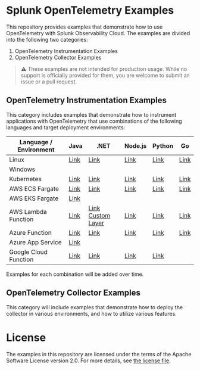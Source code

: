 # Splunk OpenTelemetry Examples

This repository provides examples that demonstrate how to use OpenTelemetry 
with Splunk Observability Cloud. The examples are divided into the following 
two categories: 

1. OpenTelemetry Instrumentation Examples
2. OpenTelemetry Collector Examples 

> :warning: These examples are not intended for production usage. While no support is officially provided for them, you are welcome to submit an issue or a pull request. 

## OpenTelemetry Instrumentation Examples

This category includes examples that demonstrate how to instrument applications 
with OpenTelemetry that use combinations of the following languages and target
deployment environments: 

| Language / Environment | Java                                                  | .NET                                                                                                                   | Node.js                                                 | Python                                                  | Go                                          |
|------------------------|-------------------------------------------------------|------------------------------------------------------------------------------------------------------------------------|---------------------------------------------------------|---------------------------------------------------------|---------------------------------------------|
| Linux                  | [Link](./instrumentation/java/linux)                  | [Link](./instrumentation/dotnet/linux)                                                                                 | [Link](./instrumentation/nodejs/linux)                  | [Link](./instrumentation/python/linux)                  | [Link](./instrumentation/go/linux)          |
| Windows                |                                                       |                                                                                                                        |                                                         |                                                         |                                             |
| Kubernetes             | [Link](./instrumentation/java/k8s)                    | [Link](./instrumentation/dotnet/k8s)                                                                                   | [Link](./instrumentation/nodejs/k8s)                    | [Link](./instrumentation/python/k8s)                    | [Link](./instrumentation/go/k8s)            |
| AWS ECS Fargate        | [Link](./instrumentation/java/aws-ecs)                | [Link](./instrumentation/dotnet/aws-ecs)                                                                               | [Link](./instrumentation/nodejs/aws-ecs)                | [Link](./instrumentation/python/aws-ecs)                | [Link](./instrumentation/go/aws-ecs)        |
| AWS EKS Fargate        | [Link](./instrumentation/java/aws-eks-fargate)        |                                                                                                                        |                                                         |                                                         |                                             |
| AWS Lambda Function    | [Link](./instrumentation/java/aws-lambda)             | [Link](./instrumentation/dotnet/aws-lambda) <br> [Custom Layer](./instrumentation/dotnet/aws-lambda-with-custom-layer) | [Link](./instrumentation/nodejs/aws-lambda)             | [Link](./instrumentation/python/aws-lambda)             | [Link](./instrumentation/go/aws-lambda)     |
| Azure Function         | [Link](./instrumentation/java/azure-functions)        | [Link](./instrumentation/dotnet/azure-functions)                                                                       | [Link](./instrumentation/nodejs/azure-functions)        | [Link](./instrumentation/python/azure-functions)        | [Link](./instrumentation/go/azure-functions) |
| Azure App Service      | [Link](./instrumentation/java/azure-app-service)      |                                                                                                                        |                                                         |                                                         |  |
| Google Cloud Function  | [Link](./instrumentation/java/google-cloud-functions) | [Link](./instrumentation/dotnet/google-cloud-functions)                                                                | [Link](./instrumentation/nodejs/google-cloud-functions) | [Link](./instrumentation/python/google-cloud-functions) |                                             |

Examples for each combination will be added over time. 

## OpenTelemetry Collector Examples

This category will include examples that demonstrate how to deploy the collector 
in various environments, and how to utilize various features. 

# License

The examples in this repository are licensed under the terms of the Apache Software License version 2.0. For more details, see [the license file](./LICENSE).
